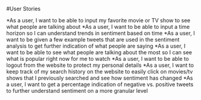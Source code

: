#User Stories

*As a user, I want to be able to input my favorite movie or TV show to see what people are talking about
*As a user, I want to be able to input a time horizon so I can understand trends in sentiment based on time
*As a user, I want to be given a few example tweets that are used in the sentiment analysis to get further indication of what people are saying
*As a user, I want to be able to see what people are talking about the most so I can see what is popular right now for me to watch
*As a user, I want to be able to logout from the website to protect my personal details
*As a user, I want to keep track of my search history on the website to easily click on movies/tv shows that I previously searched and see how sentiment has changed
*As a user, I want to get a percentage indication of negative vs. positive tweets to further understand sentiment on a more granular level


